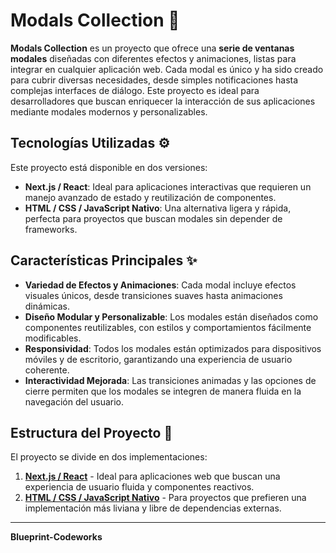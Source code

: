 # **Modals Collection** 💬

**Modals Collection** es un proyecto que ofrece una **serie de ventanas modales** diseñadas con diferentes efectos y animaciones, listas para integrar en cualquier aplicación web. Cada modal es único y ha sido creado para cubrir diversas necesidades, desde simples notificaciones hasta complejas interfaces de diálogo. Este proyecto es ideal para desarrolladores que buscan enriquecer la interacción de sus aplicaciones mediante modales modernos y personalizables.

## **Tecnologías Utilizadas** ⚙️

Este proyecto está disponible en dos versiones:
- **Next.js / React**: Ideal para aplicaciones interactivas que requieren un manejo avanzado de estado y reutilización de componentes.
- **HTML / CSS / JavaScript Nativo**: Una alternativa ligera y rápida, perfecta para proyectos que buscan modales sin depender de frameworks.

## **Características Principales** ✨

- **Variedad de Efectos y Animaciones**: Cada modal incluye efectos visuales únicos, desde transiciones suaves hasta animaciones dinámicas.
- **Diseño Modular y Personalizable**: Los modales están diseñados como componentes reutilizables, con estilos y comportamientos fácilmente modificables.
- **Responsividad**: Todos los modales están optimizados para dispositivos móviles y de escritorio, garantizando una experiencia de usuario coherente.
- **Interactividad Mejorada**: Las transiciones animadas y las opciones de cierre permiten que los modales se integren de manera fluida en la navegación del usuario.

## **Estructura del Proyecto** 📂

El proyecto se divide en dos implementaciones:
1. [**Next.js / React**](https://github.com/Blueprint-Codeworks/Modals-1-React-Nextjs) - Ideal para aplicaciones web que buscan una experiencia de usuario fluida y componentes reactivos.
2. [**HTML / CSS / JavaScript Nativo**](https://github.com/Blueprint-Codeworks/Modals-1-Nativo) - Para proyectos que prefieren una implementación más liviana y libre de dependencias externas.

---

**Blueprint-Codeworks**

